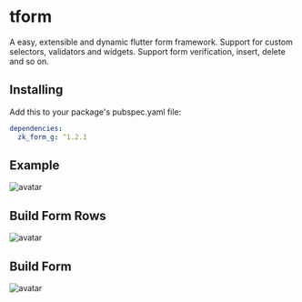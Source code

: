 # tform

A easy, extensible and dynamic flutter form framework. Support for custom selectors, validators and widgets. Support form verification, insert, delete and so on.

## Installing

Add this to your package's pubspec.yaml file:

```yaml
dependencies:
  zk_form_g: ^1.2.1
```

## Example

![avatar](./assets/demo.gif)

## Build Form Rows

![avatar](./assets/carbon_rows.png)

## Build Form

![avatar](./assets/carbon_page.png)
